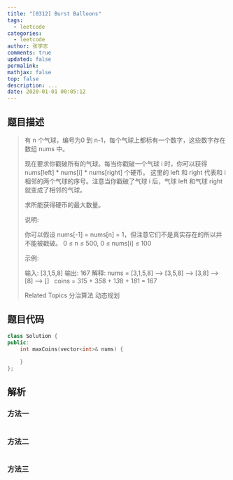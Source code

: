 ```yaml
---
title: "[0312] Burst Balloons"
tags:
  - leetcode
categories:
  - leetcode
author: 张学志
comments: true
updated: false
permalink:
mathjax: false
top: false
description: ...
date: 2020-01-01 00:05:12
---
```


## 题目描述

> 有 n 个气球，编号为0 到 n-1，每个气球上都标有一个数字，这些数字存在数组 nums 中。 
> 
> 现在要求你戳破所有的气球。每当你戳破一个气球 i 时，你可以获得 nums[left] * nums[i] * nums[right] 个硬币。 这里的 left 和 right 代表和 i 相邻的两个气球的序号。注意当你戳破了气球 i 后，气球 left 和气球 right 就变成了相邻的气球。 
> 
> 求所能获得硬币的最大数量。 
> 
> 说明: 
> 
> 
> 你可以假设 nums[-1] = nums[n] = 1，但注意它们不是真实存在的所以并不能被戳破。 
> 0 ≤ n ≤ 500, 0 ≤ nums[i] ≤ 100 
> 
> 
> 示例: 
> 
> 输入: [3,1,5,8]
> 输出: 167 
> 解释: nums = [3,1,5,8] --> [3,5,8] -->   [3,8]   -->  [8]  --> []
>      coins =  3*1*5      +  3*5*8    +  1*3*8      + 1*8*1   = 167
> 
> Related Topics 分治算法 动态规划

## 题目代码

```cpp
class Solution {
public:
    int maxCoins(vector<int>& nums) {
        
    }
};
```

## 解析

### 方法一

```cpp

```

### 方法二

```cpp

```

### 方法三

```cpp

```

